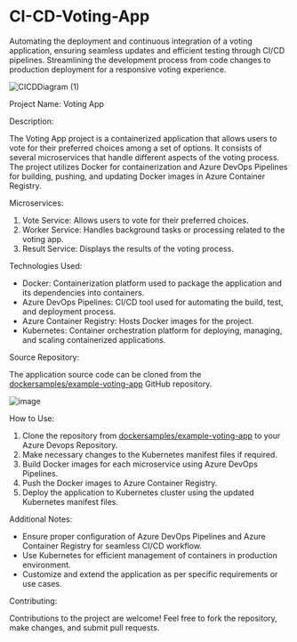 # CI-CD-Voting-App
Automating the deployment and continuous integration of a voting application, ensuring seamless updates and efficient testing through CI/CD pipelines. Streamlining the development process from code changes to production deployment for a responsive voting experience.

![CICDDiagram (1)](https://github.com/bnb-22/CI-CD-Voting-App/assets/122742199/497f3881-0d27-4f57-84a3-94e5283c21b2)


Project Name: Voting App

Description:

The Voting App project is a containerized application that allows users to vote for their preferred choices among a set of options. It consists of several microservices that handle different aspects of the voting process. The project utilizes Docker for containerization and Azure DevOps Pipelines for building, pushing, and updating Docker images in Azure Container Registry. 

Microservices:

1. Vote Service: Allows users to vote for their preferred choices.
2. Worker Service: Handles background tasks or processing related to the voting app.
3. Result Service: Displays the results of the voting process.

Technologies Used:

- Docker: Containerization platform used to package the application and its dependencies into containers.
- Azure DevOps Pipelines: CI/CD tool used for automating the build, test, and deployment process.
- Azure Container Registry: Hosts Docker images for the project.
- Kubernetes: Container orchestration platform for deploying, managing, and scaling containerized applications.

Source Repository:

The application source code can be cloned from the [dockersamples/example-voting-app](https://github.com/dockersamples/example-voting-app.git) GitHub repository.

![image](https://github.com/bnb-22/CI-CD-Voting-App/assets/122742199/8e376e97-df2f-42e8-92d3-8ca9f4883c64)


How to Use:

1. Clone the repository from [dockersamples/example-voting-app](https://github.com/dockersamples/example-voting-app.git) to your Azure Devops Repository.
2. Make necessary changes to the Kubernetes manifest files if required.
3. Build Docker images for each microservice using Azure DevOps Pipelines.
4. Push the Docker images to Azure Container Registry.
5. Deploy the application to Kubernetes cluster using the updated Kubernetes manifest files.

Additional Notes:

- Ensure proper configuration of Azure DevOps Pipelines and Azure Container Registry for seamless CI/CD workflow.
- Use Kubernetes for efficient management of containers in production environment.
- Customize and extend the application as per specific requirements or use cases.

Contributing:

Contributions to the project are welcome! Feel free to fork the repository, make changes, and submit pull requests.
